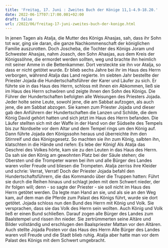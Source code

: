 ```yaml
---
title: 'Freitag, 17. Juni : Zweites Buch der Könige 11,1-4.9-18.20.'
date: 2022-06-17T07:17:00.001+02:00
draft: false
url: /2022/06/freitag-17-juni-zweites-buch-der-konige.html
---
```


In jenen Tagen als Atalja, die Mutter des Königs Ahasjas, sah, dass ihr Sohn tot war, ging sie daran, die ganze Nachkommenschaft der königlichen Familie auszurotten. Doch Joscheba, die Tochter des Königs Joram und Schwester Ahasjas, nahm Joasch, den Sohn Ahasjas, aus dem Kreis der Königssöhne, die ermordet werden sollten, weg und brachte ihn heimlich mit seiner Amme in die Bettenkammer. Dort versteckte sie ihn vor Atalja, so dass er nicht getötet wurde. Er blieb sechs Jahre bei ihr im Haus des Herrn verborgen, während Atalja das Land regierte. Im siebten Jahr bestellte der Priester Jojada die Hundertschaftsführer der Karer und Läufer zu sich. Er führte sie in das Haus des Herrn, schloss mit ihnen ein Abkommen, ließ sie im Haus des Herrn schwören und zeigte ihnen den Sohn des Königs. Die Führer der Hundertschaften befolgten alle Weisungen des Priesters Jojada. Jeder holte seine Leute, sowohl jene, die am Sabbat aufzogen, als auch jene, die am Sabbat abzogen. Sie kamen zum Priester Jojada und dieser gab den Anführern der Hundertschaften die Lanzen und Schilde, die dem König David gehört hatten und sich jetzt im Haus des Herrn befanden. Die Läufer stellten sich mit der Waffe in der Hand von der Südseite des Tempels bis zur Nordseite vor dem Altar und dem Tempel rings um den König auf. Dann führte Jojada den Königssohn heraus und überreichte ihm den Stirnreif und das Königsgesetz. So machten sie ihn zum König, salbten ihn, klatschten in die Hände und riefen: Es lebe der König! Als Atalja das Geschrei des Volkes hörte, kam sie zu den Leuten in das Haus des Herrn. Da sah sie den König am gewohnten Platz bei der Säule stehen; die Obersten und die Trompeter waren bei ihm und alle Bürger des Landes waren voller Freude und bliesen die Trompeten. Atalja zerriss ihre Kleider und schrie: Verrat, Verrat! Doch der Priester Jojada befahl den Hundertschaftsführern, die das Kommando über die Truppen hatten: Führt sie durch die Reihen hinaus und schlagt jeden mit dem Schwert nieder, der ihr folgen will; denn - so sagte der Priester - sie soll nicht im Haus des Herrn getötet werden. Da legte man Hand an sie, und als sie an den Weg kam, auf dem man die Pferde zum Palast des Königs führt, wurde sie dort getötet. Jojada schloss nun den Bund des Herrn mit König und Volk. Sie versprachen, dass sie das Volk des Herrn sein wollten. Auch König und Volk ließ er einen Bund schließen. Darauf zogen alle Bürger des Landes zum Baalstempel und rissen ihn nieder. Sie zertrümmerten seine Altäre und Bilder vollständig und erschlugen den Baalspriester Mattan vor den Altären. Auch stellte Jojada Posten vor das Haus des Herrn Alle Bürger des Landes waren voll Freude und die Stadt blieb ruhig. Atalja aber hatte man vor dem Palast des Königs mit dem Schwert umgebracht.